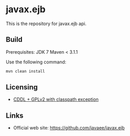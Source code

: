 # javax.ejb

This is the repository for javax.ejb api.

## Build

Prerequisites:
JDK 7
Maven < 3.1.1

Use the following command:
```bash 
mvn clean install
```

## Licensing

- [CDDL + GPLv2 with classpath exception](https://oss.oracle.com/licenses/CDDL+GPL-1.1)

## Links

- Official web site: https://github.com/javaee/javax.ejb

